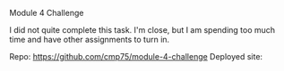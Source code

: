 Module 4 Challenge

I did not quite complete this task.  I'm close, but I am spending too much time and have other assignments to turn in.  

Repo:  https://github.com/cmp75/module-4-challenge
Deployed site:  


